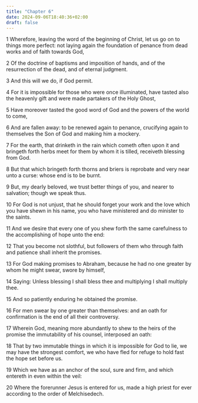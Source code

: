 ```yaml
---
title: "Chapter 6"
date: 2024-09-06T18:40:36+02:00
draft: false
---
```




1 Wherefore, leaving the word of the beginning of Christ, let us go on to things more perfect: not laying again the foundation of penance from dead works and of faith towards God,

2 Of the doctrine of baptisms and imposition of hands, and of the resurrection of the dead, and of eternal judgment.

3 And this will we do, if God permit.

4 For it is impossible for those who were once illuminated, have tasted also the heavenly gift and were made partakers of the Holy Ghost,

5 Have moreover tasted the good word of God and the powers of the world to come,

6 And are fallen away: to be renewed again to penance, crucifying again to themselves the Son of God and making him a mockery.

7 For the earth, that drinketh in the rain which cometh often upon it and bringeth forth herbs meet for them by whom it is tilled, receiveth blessing from God.

8 But that which bringeth forth thorns and briers is reprobate and very near unto a curse: whose end is to be burnt.

9 But, my dearly beloved, we trust better things of you, and nearer to salvation; though we speak thus.

10 For God is not unjust, that he should forget your work and the love which you have shewn in his name, you who have ministered and do minister to the saints.

11 And we desire that every one of you shew forth the same carefulness to the accomplishing of hope unto the end:

12 That you become not slothful, but followers of them who through faith and patience shall inherit the promises.

13 For God making promises to Abraham, because he had no one greater by whom he might swear, swore by himself,

14 Saying: Unless blessing I shall bless thee and multiplying I shall multiply thee.

15 And so patiently enduring he obtained the promise.

16 For men swear by one greater than themselves: and an oath for confirmation is the end of all their controversy.

17 Wherein God, meaning more abundantly to shew to the heirs of the promise the immutability of his counsel, interposed an oath:

18 That by two immutable things in which it is impossible for God to lie, we may have the strongest comfort, we who have fled for refuge to hold fast the hope set before us.

19 Which we have as an anchor of the soul, sure and firm, and which entereth in even within the veil:

20 Where the forerunner Jesus is entered for us, made a high priest for ever according to the order of Melchisedech.

